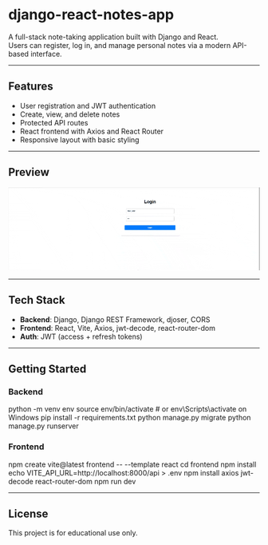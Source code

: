 # django-react-notes-app

A full-stack note-taking application built with Django and React.  
Users can register, log in, and manage personal notes via a modern API-based interface.

---

## Features

- User registration and JWT authentication
- Create, view, and delete notes
- Protected API routes
- React frontend with Axios and React Router
- Responsive layout with basic styling

---

## Preview

![Notes](./assets/home-view.gif)

---

## Tech Stack

- **Backend**: Django, Django REST Framework, djoser, CORS
- **Frontend**: React, Vite, Axios, jwt-decode, react-router-dom
- **Auth**: JWT (access + refresh tokens)

---

## Getting Started

### Backend

python -m venv env
source env/bin/activate   # or env\Scripts\activate on Windows
pip install -r requirements.txt
python manage.py migrate
python manage.py runserver

### Frontend

npm create vite@latest frontend -- --template react
cd frontend
npm install
echo VITE_API_URL=http://localhost:8000/api > .env
npm install axios jwt-decode react-router-dom
npm run dev

---

## License

This project is for educational use only.
